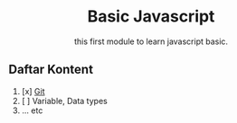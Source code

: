 <div align="center">
<h1>Basic Javascript</h1>

<p>this first module to learn javascript basic.</p>
</div>

## Daftar Kontent

1. [x] [Git](01.git.md)
2. [ ] Variable, Data types
3. ... etc